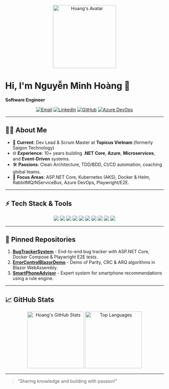 <!--
  Profile README for GitHub user hoangsnowy
  Styled after a professional layout (e.g. thangchung)
-->

<p align="center">
  <a href="https://github.com/hoangsnowy"><img width="200" src="https://avatars.githubusercontent.com/u/26712117?v=4" alt="Hoang's Avatar"/></a>
</p>

# Hi, I'm **Nguyễn Minh Hoàng** 👋

**Software Engineer**

<p align="center">
  <a href="mailto:nguyenminhhoang.dit12@gmail.com"><img src="https://img.shields.io/badge/Email-nguyenminhhoang.dit12@gmail.com-blue?style=flat-square" alt="Email"></a>
  <a href="https://www.linkedin.com/in/hoangsnowy"><img src="https://img.shields.io/badge/LinkedIn-hoangsnowy-blue?style=flat-square&logo=linkedin" alt="LinkedIn"></a>
  <a href="https://github.com/hoangsnowy"><img src="https://img.shields.io/badge/GitHub-hoangsnowy-black?style=flat-square&logo=github" alt="GitHub"></a>
  <a href="https://dev.azure.com/"><img src="https://img.shields.io/badge/Azure%20DevOps--blue?style=flat-square&logo=azuredevops" alt="Azure DevOps"></a>
</p>

---

## 👨‍💻 About Me

* 🚀 **Current**: Dev Lead & Scrum Master at **Topicus Vietnam** (formerly Saigon Technology)
* 🌐 **Experience**: 10+ years building **.NET Core**, **Azure**, **Microservices**, and **Event-Driven** systems.
* 🛠️ **Passions**: Clean Architecture, TDD/BDD, CI/CD automation, coaching global teams.
* 🎯 **Focus Areas**: ASP.NET Core, Kubernetes (AKS), Docker & Helm, RabbitMQ/NServiceBus, Azure DevOps, Playwright/E2E.

---

## ⚡ Tech Stack & Tools

<p align="center">
  <img src="https://img.shields.io/badge/C%23-239120?style=flat-square&logo=c-sharp" />
  <img src="https://img.shields.io/badge/.NET-512BD4?style=flat-square&logo=dotnet" />
  <img src="https://img.shields.io/badge/TypeScript-3178C6?style=flat-square&logo=typescript" />
  <img src="https://img.shields.io/badge/Angular-DD0031?style=flat-square&logo=angular" />
  <img src="https://img.shields.io/badge/Azure-0078D4?style=flat-square&logo=microsoft-azure" />
  <img src="https://img.shields.io/badge/Docker-2496ED?style=flat-square&logo=docker" />
  <img src="https://img.shields.io/badge/Kubernetes-326CE5?style=flat-square&logo=kubernetes" />
  <img src="https://img.shields.io/badge/RabbitMQ-FF6600?style=flat-square&logo=rabbitmq" />
  <img src="https://img.shields.io/badge/Jenkins-D24939?style=flat-square&logo=jenkins" />
  <img src="https://img.shields.io/badge/Playwright-000000?style=flat-square&logo=playwright" />
</p>

---

## 📂 Pinned Repositories

1. [**BugTrackerSystem**](https://github.com/hoangsnowy/BugTrackerSystem) - End-to-end bug tracker with ASP.NET Core, Docker Compose & Playwright E2E tests.
2. [**ErrorControlBlazorDemo**](https://github.com/hoangsnowy/ErrorControlBlazorDemo) - Demo of Parity, CRC & ARQ algorithms in Blazor WebAssembly.
3. [**SmartPhoneAdvisor**](https://github.com/hoangsnowy/SmartPhoneAdvisor) - Expert system for smartphone recommendations using a rule engine.
---

## 📈 GitHub Stats

<p align="center">
  <a href="https://github.com/hoangsnowy"><img height="180" src="https://github-readme-stats.vercel.app/api?username=hoangsnowy&show_icons=true&theme=default" alt="Hoang's GitHub Stats" /></a>
  <a href="https://github.com/hoangsnowy"><img height="180" src="https://github-readme-stats.vercel.app/api/top-langs/?username=hoangsnowy&layout=compact" alt="Top Languages" /></a>
</p>

---

> "Sharing knowledge and building with passion!"
